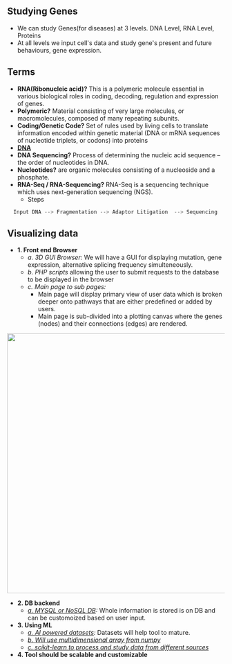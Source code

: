 ## Studying Genes
- We can study Genes(for diseases) at 3 levels. DNA Level, RNA Level, Proteins
- At all levels we input cell's data and study gene's present and future behaviours, gene expression.

## Terms
- **RNA(Ribonucleic acid)?** This is a polymeric molecule essential in various biological roles in coding, decoding, regulation and expression of genes.
- **Polymeric?** Material consisting of very large molecules, or macromolecules, composed of many repeating subunits.
- **Coding/Genetic Code?** Set of rules used by living cells to translate information encoded within genetic material (DNA or mRNA sequences of nucleotide triplets, or codons) into proteins
- **[DNA](https://sites.google.com/site/pingalacademy1/general-studies/general-science/chemistry/dna-deoxyribonucleic-acid)**
- **DNA Sequencing?** Process of determining the nucleic acid sequence – the order of nucleotides in DNA.
- **Nucleotides?** are organic molecules consisting of a nucleoside and a phosphate.
- **RNA-Seq / RNA-Sequencing?** RNA-Seq is a sequencing technique which uses next-generation sequencing (NGS).
  - Steps
```c
  Input DNA --> Fragmentation --> Adaptor Litigation  --> Sequencing
```

## Visualizing data
- **1. Front end Browser**
  - *a. 3D GUI Browser:* We will have a GUI for displaying mutation, gene expression, alternative splicing frequency simulteneously.
  - *b. PHP scripts* allowing the user to submit requests to the database to be displayed in the browser
  - *c. Main page to sub pages:* 
    - Main page will display primary view of user data which is broken deeper onto pathways that are either predefined or added by users. 
    - Main page is sub-divided into a plotting canvas where the genes (nodes) and their connections (edges) are rendered. 
<img src=https://bmcgenomics.biomedcentral.com/articles/10.1186/s12864-016-2389-8/figures/2 width=600 />
  
- **2. DB backend**
  - *[a. MYSQL or NoSQL DB](/System-Design/Concepts/Databases):* Whole information is stored is on DB and can be customoized based on user input.
- **3. Using ML**
  - *[a. AI powered datasets](https://sites.google.com/site/amitinterviewpreparation/machine-learning):* Datasets will help tool to mature.
  - *[b. Will use multidimensional array from numpy](/Languages/ScriptingLanguages/Python/numpy)*
  - *[c. scikit-learn to process and study data from different sources](/Languages/ScriptingLanguages/Python/scikit-learn)*
- **4. Tool should be scalable and customizable**
